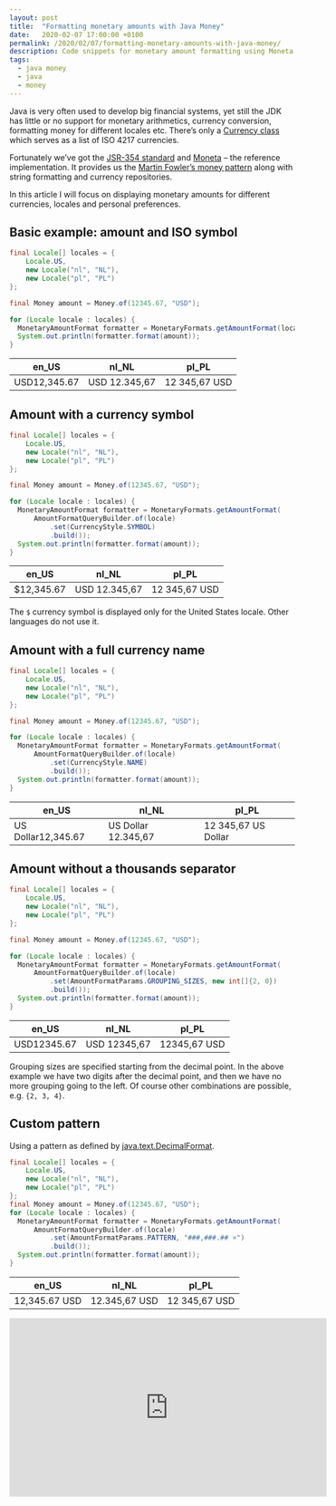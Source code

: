 ```yaml
---
layout: post
title:  "Formatting monetary amounts with Java Money"
date:   2020-02-07 17:00:00 +0100
permalink: /2020/02/07/formatting-monetary-amounts-with-java-money/
description: Code snippets for monetary amount formatting using Moneta - Java Money JSR-354 implementation. Examples for different locales.
tags:
  - java money
  - java
  - money
---
```


Java is very often used to develop big financial systems, yet still the JDK has little or no support for monetary arithmetics, currency conversion, formatting money for different locales etc. There’s only a [Currency class](https://docs.oracle.com/en/java/javase/11/docs/api/java.base/java/util/Currency.html) which serves as a list of ISO 4217 currencies.

Fortunately we’ve got the [JSR-354 standard](https://download.oracle.com/otndocs/jcp/money_currency-1_0-fr-eval-spec/) and [Moneta](https://github.com/JavaMoney/jsr354-ri) – the reference implementation. It provides us the [Martin Fowler’s money pattern](https://www.martinfowler.com/eaaCatalog/money.html) along with string formatting and currency repositories.

In this article I will focus on displaying monetary amounts for different currencies, locales and personal preferences.

## Basic example: amount and ISO symbol

```java
final Locale[] locales = {
    Locale.US,
    new Locale("nl", "NL"),
    new Locale("pl", "PL")
};

final Money amount = Money.of(12345.67, "USD");

for (Locale locale : locales) {
  MonetaryAmountFormat formatter = MonetaryFormats.getAmountFormat(locale);
  System.out.println(formatter.format(amount));
}
```

| en_US        | nl_NL         | pl_PL         |
| ------------ | ------------- | ------------- |
| USD12,345.67 | USD 12.345,67 | 12 345,67 USD |

## Amount with a currency symbol

```java
final Locale[] locales = {
    Locale.US,
    new Locale("nl", "NL"),
    new Locale("pl", "PL")
};

final Money amount = Money.of(12345.67, "USD");

for (Locale locale : locales) {
  MonetaryAmountFormat formatter = MonetaryFormats.getAmountFormat(
      AmountFormatQueryBuilder.of(locale)
          .set(CurrencyStyle.SYMBOL)
          .build());
  System.out.println(formatter.format(amount));
}
```

| en_US      | nl_NL         | pl_PL         |
| ---------- | ------------- | ------------- |
| $12,345.67 | USD 12.345,67 | 12 345,67 USD |

The `$` currency symbol is displayed only for the United States locale. Other languages do not use it.

## Amount with a full currency name

```java
final Locale[] locales = {
    Locale.US,
    new Locale("nl", "NL"),
    new Locale("pl", "PL")
};

final Money amount = Money.of(12345.67, "USD");

for (Locale locale : locales) {
  MonetaryAmountFormat formatter = MonetaryFormats.getAmountFormat(
      AmountFormatQueryBuilder.of(locale)
          .set(CurrencyStyle.NAME)
          .build());
  System.out.println(formatter.format(amount));
}
```

| en_US              | nl_NL               | pl_PL               |
| ------------------ | ------------------- | ------------------- |
| US Dollar12,345.67 | US Dollar 12.345,67 | 12 345,67 US Dollar |

## Amount without a thousands separator

```java
final Locale[] locales = {
    Locale.US,
    new Locale("nl", "NL"),
    new Locale("pl", "PL")
};

final Money amount = Money.of(12345.67, "USD");

for (Locale locale : locales) {
  MonetaryAmountFormat formatter = MonetaryFormats.getAmountFormat(
      AmountFormatQueryBuilder.of(locale)
          .set(AmountFormatParams.GROUPING_SIZES, new int[]{2, 0})
          .build());
  System.out.println(formatter.format(amount));
}
```

| en_US       | nl_NL        | pl_PL        |
| ----------- | ------------ | ------------ |
| USD12345.67 | USD 12345,67 | 12345,67 USD |

Grouping sizes are specified starting from the decimal point. In the above example we have two digits after the decimal point, and then we have no more grouping going to the left. Of course other combinations are possible, e.g. `{2, 3, 4}`.

## Custom pattern

Using a pattern as defined by [java.text.DecimalFormat](https://docs.oracle.com/javase/7/docs/api/java/text/DecimalFormat.html).

```java
final Locale[] locales = {
    Locale.US,
    new Locale("nl", "NL"),
    new Locale("pl", "PL")
};
final Money amount = Money.of(12345.67, "USD");
for (Locale locale : locales) {
  MonetaryAmountFormat formatter = MonetaryFormats.getAmountFormat(
      AmountFormatQueryBuilder.of(locale)
          .set(AmountFormatParams.PATTERN, "###,###.## ¤")
          .build());
  System.out.println(formatter.format(amount));
}
```

| en_US         | nl_NL         | pl_PL         |
| ------------- | ------------- | ------------- |
| 12,345.67 USD | 12.345,67 USD | 12 345,67 USD |

<iframe width="560" height="315" src="https://www.youtube.com/embed/OhFzgdy_MVo" title="YouTube video player" frameborder="0" allow="accelerometer; autoplay; clipboard-write; encrypted-media; gyroscope; picture-in-picture; web-share" allowfullscreen></iframe>
